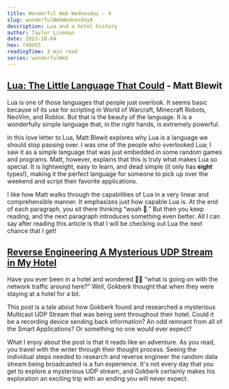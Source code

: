 ```yaml
---
title: Wonderful Web Wednesday - 4
slug: wonderfulWebWednesday4
description: Lua and a hotel history
author: Taylor Lineman
date: 2023-10-04
hex: f48d55
readingTime: 3 min read
series: wonderfulWeb
---
```

## [Lua: The Little Language That Could](https://matt.blwt.io/post/lua-the-little-language-that-could/) - Matt Blewit

Lua is one of those languages that people just overlook. It seems basic because of its use for scripting in World of Warcraft, Minecraft Robots, NeoVim, and Roblox. But that is the beauty of the language. It is a wonderfully simple language that, in the right hands, is extremely powerful.

In this love letter to Lua, Matt Blewit explores why Lua is a language we should stop passing over. I was one of the people who overlooked Lua; I saw it as a simple language that was just embedded in some random games and programs. Matt, however, explains that this is truly what makes Lua so special. It is lightweight, easy to learn, and dead simple (it only has **eight** types!), making it the perfect language for someone to pick up over the weekend and script their favorite applications. 

I like how Matt walks through the capabilities of Lua in a very linear and comprehensible manner. It emphasizes just how capable Lua is. At the end of each paragraph, you sit there thinking “woah 🤯.” But then you keep reading, and the next paragraph introduces something even better. All I can say after reading this article is that I will be checking out Lua the next chance that I get!

## [Reverse Engineering A Mysterious UDP Stream in My Hotel](https://www.gkbrk.com/2016/05/hotel-music/)
Have you ever been in a hotel and wondered 🤔💭 "what is going on with the network traffic around here?” Well, Gokberk thought that when they were staying at a hotel for a bit. 

This post is a tale about how Gokberk found and researched a mysterious Multicast UDP Stream that was being sent throughout their hotel. Could it be a recording device sending back information? An odd remnant from all of the Smart Applications? Or something no one would ever expect?

What I enjoy about the post is that it reads like an adventure. As you read, you travel with the writer through their thought process. Seeing the individual steps needed to research and reverse engineer the random data stream being broadcasted is a fun experience. It's not every day that you get to explore a mysterious UDP stream, and Gokberk certainly makes his exploration an exciting trip with an ending you will never expect.
